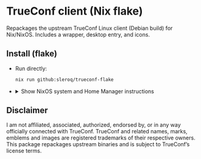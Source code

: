 # TrueConf client (Nix flake)

Repackages the upstream TrueConf Linux client (Debian build) for Nix/NixOS.
Includes a wrapper, desktop entry, and icons.

## Install (flake)

- Run directly:
  ```bash
  nix run github:sleroq/trueconf-flake
  ```

- <details>
  <summary>Show NixOS system and Home Manager instructions</summary>

  ### NixOS system flake (environment.systemPackages)

  ```nix
  {
    inputs.trueconf-flake.url = "github:sleroq/trueconf-flake";

    outputs = { self, nixpkgs, trueconf-flake, ... }:
      let
        system = "x86_64-linux";
      in {
        nixosConfigurations.my-host = nixpkgs.lib.nixosSystem {
          inherit system;
          modules = [
            {
              # Required because this package is unfree
              nixpkgs.config.allowUnfree = true;

              environment.systemPackages = [
                trueconf-flake.packages.${system}.trueconf-client
              ];
            }
          ];
        };
      };
  }
  ```

</details>

## Disclaimer

I am not affiliated, associated, authorized, endorsed by, or in any way
officially connected with TrueConf. TrueConf and related names, marks, emblems
and images are registered trademarks of their respective owners. This package
repackages upstream binaries and is subject to TrueConf’s license terms.
